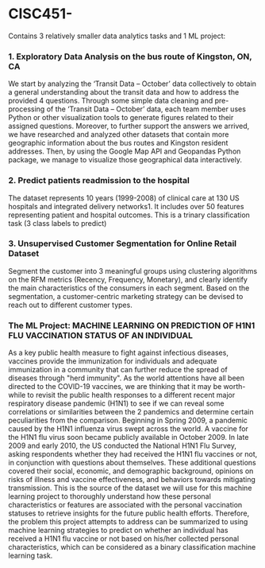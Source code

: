 # CISC451-

Contains 3 relatively smaller data analytics tasks and 1 ML project:

### 1. Exploratory Data Analysis on the bus route of Kingston, ON, CA 
We start by analyzing the ‘Transit Data – October’ data collectively to obtain a general understanding about the transit data and how to address the provided 4 questions. Through some simple data cleaning and pre-processing of the ‘Transit Data – October’ data, each team member uses Python or other visualization tools to generate figures related to their assigned questions. Moreover, to further support the answers we arrived, we have researched and analyzed other datasets that contain more geographic information about the bus routes and Kingston resident addresses. Then, by using the Google Map API and Geopandas Python package, we manage to visualize those geographical data interactively.

### 2. Predict patients readmission to the hospital
The dataset represents 10 years (1999-2008) of clinical care at 130 US hospitals and integrated delivery networks1. It includes over 50 features representing patient and hospital outcomes.
This is a trinary classification task (3 class labels to predict)

### 3. Unsupervised Customer Segmentation for Online Retail Dataset
Segment the customer into 3 meaningful groups using clustering algorithms on the RFM metrics (Recency, Frequency, Monetary), and clearly identify the main characteristics of the consumers in each segment. Based on the segmentation, a customer-centric marketing strategy can be devised to reach out to different customer types.


### The ML Project: MACHINE LEARNING ON PREDICTION OF H1N1 FLU VACCINATION STATUS OF AN INDIVIDUAL
As a key public health measure to fight against infectious diseases, vaccines provide the immunization for individuals and adequate immunization in a community that can further reduce the spread of diseases through "herd immunity". As the world attentions have all been directed to the COVID-19 vaccines, we are thinking that it may be worth-while to revisit the public health responses to a different recent major respiratory disease pandemic (H1N1) to see if we can reveal some correlations or similarities between the 2 pandemics and determine certain peculiarities from the comparison.
Beginning in Spring 2009, a pandemic caused by the H1N1 influenza virus swept across the world. A vaccine for the H1N1 flu virus soon became publicly available in October 2009. In late 2009 and early 2010, the US conducted the National H1N1 Flu Survey, asking respondents whether they had received the H1N1 flu vaccines or not, in conjunction with questions about themselves. These additional questions covered their social, economic, and demographic background, opinions on risks of illness and vaccine effectiveness, and behaviors towards mitigating transmission. This is the source of the dataset we will use for this machine learning project to thoroughly understand how these personal characteristics or features are associated with the personal vaccination statuses to retrieve insights for the future public health efforts.
Therefore, the problem this project attempts to address can be summarized to using machine learning strategies to predict on whether an individual has received a H1N1 flu vaccine or not based on his/her collected personal characteristics, which can be considered as a binary classification machine learning task.
